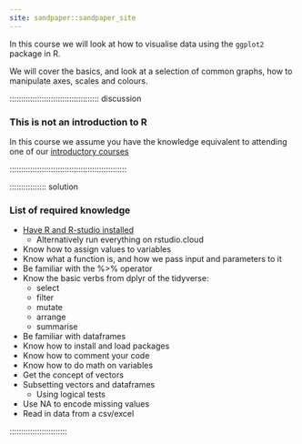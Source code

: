 ```yaml
---
site: sandpaper::sandpaper_site
---
```



In this course we will look at how to visualise data using the `ggplot2` package
in R.

We will cover the basics, and look at a selection of common graphs, how to 
manipulate axes, scales and colours.


::::::::::::::::::::::::::::::::::::::: discussion
### This is not an introduction to R
In this course we assume you have the knowledge equivalent to attending one of 
our <a href="https://kubdatalab.github.io/R-intro/" target="_blank">introductory courses</a>

:::::::::::::::::::::::::::::::::::::::::::::::::::

:::::::::::::::: solution

### List of required knowledge
- <a href="https://kubdatalab.github.io/R-api_new/#software-setup" target="_blank">Have R and R-studio installed</a> 
    - Alternatively run everything on rstudio.cloud
- Know how to assign values to variables
- Know what a function is, and how we pass input and parameters to it
- Be familiar with the %>% operator
- Know the basic verbs from dplyr of the tidyverse:
    - select
    - filter
    - mutate
    - arrange
    - summarise
- Be familiar with dataframes
- Know how to install and load packages
- Know how to comment your code
- Know how to do math on variables
- Get the concept of vectors
- Subsetting vectors and dataframes
    - Using logical tests
- Use NA to encode missing values
- Read in data from a csv/excel

:::::::::::::::::::::::::


